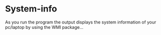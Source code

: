# System-info
As you run the program the output displays the system information of your pc/laptop by using the WMI package...
